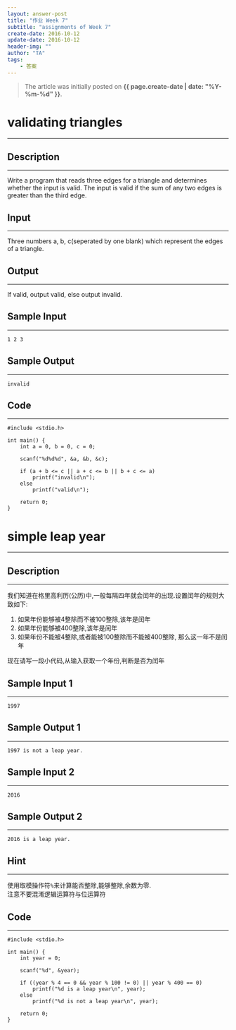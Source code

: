 ```yaml
---
layout: answer-post
title: "作业 Week 7"
subtitle: "assignments of Week 7"
create-date: 2016-10-12
update-date: 2016-10-12
header-img: ""
author: "TA"
tags:
    - 答案
---
```


> The article was initially posted on **{{ page.create-date | date: "%Y-%m-%d" }}**.

# validating triangles

---

## Description

---

Write a program that reads three edges for a triangle and determines whether the input is valid.
The input is valid if the sum of any two edges is greater than the third edge.

## Input

---

Three numbers a, b, c(seperated by one blank) which represent the edges of a triangle.
 
## Output

---

If valid, output valid, else output invalid.
 
## Sample Input

---

~~~
1 2 3
~~~

## Sample Output

---

~~~
invalid

~~~

## Code

---

~~~
#include <stdio.h>

int main() {
    int a = 0, b = 0, c = 0;

    scanf("%d%d%d", &a, &b, &c);

    if (a + b <= c || a + c <= b || b + c <= a)
        printf("invalid\n");
    else
        printf("valid\n");

    return 0;
}

~~~

# simple leap year

---

## Description

---

我们知道在格里高利历(公历)中,一般每隔四年就会闰年的出现.设置闰年的规则大致如下:
1. 如果年份能够被4整除而不被100整除,该年是闰年
2. 如果年份能够被400整除,该年是闰年
3. 如果年份不能被4整除,或者能被100整除而不能被400整除, 那么这一年不是闰年

现在请写一段小代码,从输入获取一个年份,判断是否为闰年

## Sample Input 1

---

~~~
1997
~~~

## Sample Output 1

---

~~~
1997 is not a leap year.

~~~

## Sample Input 2

---

~~~
2016
~~~

## Sample Output 2

---

~~~
2016 is a leap year.

~~~

## Hint

---

使用取模操作符``%``来计算能否整除,能够整除,余数为零.  
注意不要混淆逻辑运算符与位运算符

## Code

---

~~~
#include <stdio.h>

int main() {
    int year = 0;

    scanf("%d", &year);

    if ((year % 4 == 0 && year % 100 != 0) || year % 400 == 0)
        printf("%d is a leap year\n", year);
    else
        printf("%d is not a leap year\n", year);

    return 0;
}

~~~
